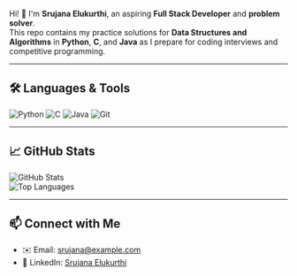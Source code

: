 Hi! 👋 I'm **Srujana Elukurthi**, an aspiring **Full Stack Developer** and **problem solver**.  
This repo contains my practice solutions for **Data Structures and Algorithms** in **Python**, **C**, and **Java** as I prepare for coding interviews and competitive programming.

---

## 🛠️ Languages & Tools
![Python](https://img.shields.io/badge/Python-3776AB?style=for-the-badge&logo=python&logoColor=white)
![C](https://img.shields.io/badge/C-00599C?style=for-the-badge&logo=c&logoColor=white)
![Java](https://img.shields.io/badge/Java-ED8B00?style=for-the-badge&logo=openjdk&logoColor=white)
![Git](https://img.shields.io/badge/Git-F05032?style=for-the-badge&logo=git&logoColor=white)

---

## 📈 GitHub Stats
![GitHub Stats](https://github-readme-stats.vercel.app/api?username=Srujana-Elukurthi&show_icons=true&theme=radical)  
![Top Languages](https://github-readme-stats.vercel.app/api/top-langs/?username=Srujana-Elukurthi&layout=compact&theme=radical)

---

## 📫 Connect with Me
- ✉️ Email: srujana@example.com  
- 🔗 LinkedIn: [Srujana Elukurthi](https://linkedin.com/in/srujana-elukurthi)

